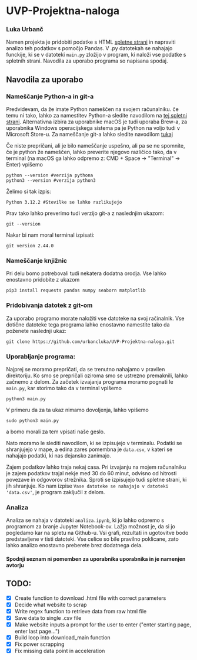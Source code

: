 # UVP-Projektna-naloga

### Luka Urbanč
Namen projekta je pridobiti podatke s HTML [spletne strani](https://www.cars-data.com/en/all-cars.html) in napraviti analizo teh podatkov s pomočjo Pandas. V .py datotekah se nahajajo funckije, ki se v datoteki `main.py` zložijo v program, ki naloži vse podatke s spletnih strani. Navodila za uporabo programa so napisana spodaj. 

## Navodila za uporabo
### Nameščanje Python-a in git-a
Predvidevam, da že imate Python nameščen na svojem računalniku. če temu ni tako, lahko za namestitev Python-a sledite navodilom na [tej spletni strani](https://www.python.org/downloads/). Alternativna izbira za uporabnike macOS je tudi uporaba Brew-a, za uporabnika Windows operacijskega sistema pa je Python na voljo tudi v Microsoft Store-u. Za nameščanje git-a lahko sledite navodilom [tukaj](https://github.com/git-guides/install-git)

Če niste prepričani, ali je bilo nameščanje uspešno, ali pa se ne spomnite, če je python že nameščen, lahko preverite njegovo različico tako, da v terminal (na macOS ga lahko odpremo z: CMD + Space -> "Terminal" -> Enter) vpišemo 

```console
python --version #verzija pythona
python3 --version #verzija python3
```

Želimo si tak izpis:
```console 
Python 3.12.2 #Stevilke se lahko razlikujejo
```

Prav tako lahko preverimo tudi verzijo git-a z naslednjim ukazom:

```console 
git --version
```

Nakar bi nam moral terminal izpisati:
```console 
git version 2.44.0
```

### Nameščanje knjižnic
Pri delu bomo potrebovali tudi nekatera dodatna orodja. Vse lahko enostavno pridobite z ukazom
```console
pip3 install requests pandas numpy seaborn matplotlib
```

### Pridobivanja datotek z git-om
Za uporabo programo morate naložiti vse datoteke na svoj račinalnik. Vse dotične datoteke tega programa lahko enostavno namestite tako da poženete naslednji ukaz:
```console 
git clone https://github.com/urbancluka/UVP-Projektna-naloga.git
```

### Uporabljanje programa:
Najprej se moramo prepričati, da se trenutno nahajamo v pravilen direktoriju. Ko smo se prepričali oziroma smo se ustrezno premaknili, lahko začnemo z delom. Za začetek izvajanja programa moramo pognati le `main.py`, kar storimo tako da v terminal vpišemo 
``` console 
python3 main.py
```

V primeru da za ta ukaz nimamo dovoljenja, lahko vpišemo 
```console
sudo python3 main.py
```
a bomo morali za tem vpisati naše geslo.

Nato moramo le slediti navodilom, ki se izpisujejo v terminalu. Podatki se shranjujejo v mape, a edina zares pomembna je `data.csv`, v kateri se nahajajo podatki, ki nas dejansko zanimajo. 

Zajem podatkov lahko traja nekaj casa. Pri izvajanju na mojem računalniku je zajem podatkov trajal nekje med 30 do 60 minut, odvisno od hitrosti povezave in odgovorov strežnika. Sproti se izpisujejo tudi spletne strani, ki jih shranjuje. Ko nam izpise `Vase datoteke se nahajajo v datoteki 'data.csv'`, je program zaključil z delom. 


### Analiza
Analiza se nahaja v datoteki `analiza.ipynb`, ki jo lahko odpremo s programom za branje Jupyter Notebook-ov. Lažja možnost je, da si jo pogledamo kar na spletu na Github-u. Vsi grafi, rezultati in ugotovitve bodo predstavljene v tisti datoteki. Vse celice so bile pravilno poklicane, zato lahko analizo enostavno preberete brez dodatnega dela.



#### Spodnji seznam ni pomemben za uporabnika uporabnika in je namenjen avtorju
## TODO:
 - [x] Create function to download .html file with correct parameters
 - [x] Decide what website to scrap
 - [x] Write regex function to retrieve data from raw html file
 - [x] Save data to single .csv file
 - [x] Make website inputs a prompt for the user to enter ("enter starting page, enter last page...")
 - [x] Build loop into download_main function
 - [x] Fix power scrapping
 - [x] Fix missing data point in acceleration